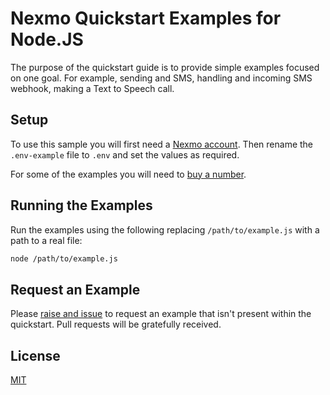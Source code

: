 # Nexmo Quickstart Examples for Node.JS

The purpose of the quickstart guide is to provide simple examples focused
on one goal. For example, sending and SMS, handling and incoming SMS webhook,
making a Text to Speech call.

## Setup

To use this sample you will first need a [Nexmo account][sign-up]. Then rename
the `.env-example` file to `.env` and set the values as required.

For some of the examples you will need to [buy a number][buy-number].

## Running the Examples

Run the examples using the following replacing `/path/to/example.js` with a path
to a real file:

```sh
node /path/to/example.js
```

## Request an Example

Please [raise and issue](/issues) to request an example that isn't present within
the quickstart. Pull requests will be gratefully received.

## License

[MIT](LICENSE)

[sign-up]: https://dashboard.nexmo.com/sign-up
[buy-number]: https://dashboard.nexmo.com/buy-numbers
